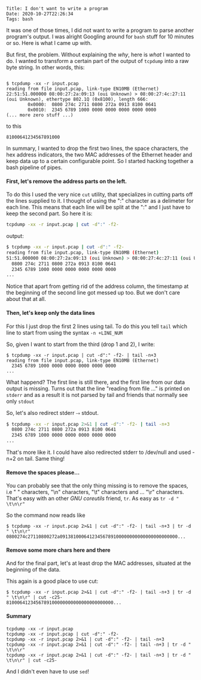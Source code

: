     Title: I don't want to write a program
    Date: 2020-10-27T22:26:34
    Tags: bash

It was one of those times, I did not want to write a program to parse another program's output. I was alright Googling around for `bash` stuff for 10 minutes or so. Here is what I came up with.

<!-- more -->

But first, the problem. Without explaining the _why_, here is _what_ I wanted to do. I wanted to transform a certain part of the output of `tcpdump` into a raw byte string. In other words, this:

```

$ tcpdump -xx -r input.pcap 
reading from file input.pcap, link-type EN10MB (Ethernet)
22:51:51.000000 08:00:27:2a:09:13 (oui Unknown) > 08:00:27:4c:27:11 (oui Unknown), ethertype 802.1Q (0x8100), length 666: 
        0x0000:  0800 274c 2711 0800 272a 0913 8100 0641
        0x0010:  2345 6789 1000 0000 0000 0000 0000 0000
(... more zero stuff ...)
```

to this


```
81000641234567891000
```

In summary, I wanted to drop the first two lines, the space characters, the hex address indicators, the two MAC addresses of the Ethernet header and keep data up to a certain configurable point. So I started hacking together a bash pipeline of pipes.


#### First, let's remove the address parts on the left.

To do this I used the very nice `cut` utility, that specializes in cutting parts off the lines supplied to it. I thought of using the ":" character as a delimeter for each line. This means that each line will be split at the ":" and I just have to keep the second part. So here it is:

```sh
tcpdump -xx -r input.pcap | cut -d":" -f2-
```

output:

```sh
$ tcpdump -xx -r input.pcap | cut -d":" -f2-
reading from file input.pcap, link-type EN10MB (Ethernet)
51:51.000000 08:00:27:2a:09:13 (oui Unknown) > 08:00:27:4c:27:11 (oui Unknown), ethertype 802.1Q (0x8100), length 666: 
  0800 274c 2711 0800 272a 0913 8100 0641
  2345 6789 1000 0000 0000 0000 0000 0000
...
```

Notice that apart from getting rid of the address column, the timestamp at the beginning of the second line got messed up too. But we don't care about that at all.


#### Then, let's keep only the data lines

For this I just drop the first 2 lines using tail. To do this you tell `tail` which line to start from using the syntax `-n +LINE_NUM`

So, given I want to start from the third (drop 1 and 2), I write:

```
$ tcpdump -xx -r input.pcap | cut -d":" -f2- | tail -n+3
reading from file input.pcap, link-type EN10MB (Ethernet)
  2345 6789 1000 0000 0000 0000 0000 0000
...
```

What happend? The first line is still there, and the first line from our data output is missing. Turns out that the line "reading from file ..." is printed on `stderr` and as a result it is not parsed by tail and friends that normally see only `stdout`

So, let's also redirect stderr ⤑ stdout.


```sh
$ tcpdump -xx -r input.pcap 2>&1 | cut -d":" -f2- | tail -n+3
  0800 274c 2711 0800 272a 0913 8100 0641
  2345 6789 1000 0000 0000 0000 0000 0000
...
```

That's more like it. I could have also redirected stderr to /dev/null and used -n+2 on tail. Same thing!


#### Remove the spaces please...

You can probably see that the only thing missing is to remove the spaces, i.e " " characters, "\n" characters, "\t" characters and ... "\r" characters. That's easy with an other _GNU coreutils_ friend, `tr`. As easy as `tr -d " \t\n\r"`

So the command now reads like

```
$ tcpdump -xx -r input.pcap 2>&1 | cut -d":" -f2- | tail -n+3 | tr -d " \t\n\r"
0800274c27110800272a09138100064123456789100000000000000000000000...
```




#### Remove some more chars here and there

And for the final part, let's at least drop the MAC addresses, situated at the beginning of the data.


This again is a good place to use cut:

```
$ tcpdump -xx -r input.pcap 2>&1 | cut -d":" -f2- | tail -n+3 | tr -d " \t\n\r" | cut -c25-
8100064123456789100000000000000000000000...
```


#### Summary

```
tcpdump -xx -r input.pcap
tcpdump -xx -r input.pcap | cut -d":" -f2-
tcpdump -xx -r input.pcap 2>&1 | cut -d":" -f2- | tail -n+3
tcpdump -xx -r input.pcap 2>&1 | cut -d":" -f2- | tail -n+3 | tr -d " \t\n\r"
tcpdump -xx -r input.pcap 2>&1 | cut -d":" -f2- | tail -n+3 | tr -d " \t\n\r" | cut -c25-
```


And I didn't even have to use `sed`!
